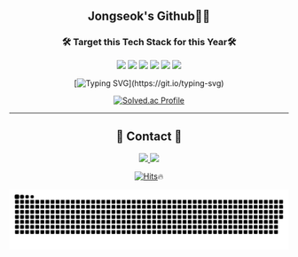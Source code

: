 <div align="center">
<h2>Jongseok's Github👨‍💻 
<h3 align="center"><b>🛠 Target this Tech Stack for this Year🛠</b></h3>
<p align="center">
  
<img src="https://img.shields.io/badge/JAVA-007396?style=for-the-badge&logo=java&logoColor=white">
<img src="https://img.shields.io/badge/Spring-6DB33F?style=for-the-badge&logo=Spring&logoColor=white">
<img src="https://img.shields.io/badge/oracle-F80000?style=for-the-badge&logo=oracle&logoColor=white">
<img src="https://img.shields.io/badge/mysql-4479A1?style=for-the-badge&logo=mysql&logoColor=white">
<img src="https://img.shields.io/badge/aws-232F3E?style=for-the-badge&logo=aws&logoColor=white">
<img src="https://img.shields.io/badge/github-181717?style=for-the-badge&logo=github&logoColor=white">

[![Typing SVG](https://readme-typing-svg.demolab.com/?lines="If+things+are+not+falling";"you+are+not+innovating+enough!")](https://git.io/typing-svg)
 
[![Solved.ac Profile](http://mazassumnida.wtf/api/v2/generate_badge?boj=jjijji5728)](https://solved.ac/jjijji5728)
  

  
---
## 📩 Contact 📩 

<a href="mailto:jjijji5728@tukorea.ac.kr" target="_blank"><img src="https://img.shields.io/badge/gmail-FFFFFF?style=for-the-badge&logo=Gmail&logoColor=red"> 
  <a href="mailto:jjijji5728@naver.com" target="_blank"><img src="https://img.shields.io/badge/naver-FFFFFF?style=for-the-badge&logo=Naver&logoColor=green"> 


[![Hits](https://hits.seeyoufarm.com/api/count/incr/badge.svg?url=https%3A%2F%2Fgithub.com%2Fkmsbio%2F&count_bg=%2379C83D&title_bg=%23555555&icon=&icon_color=%23E7E7E7&title=Visitor&edge_flat=false)](https://hits.seeyoufarm.com):fire:



<img src="https://github.com/himJJong/himJJong/blob/output/github-contribution-grid-snake.svg"/>

